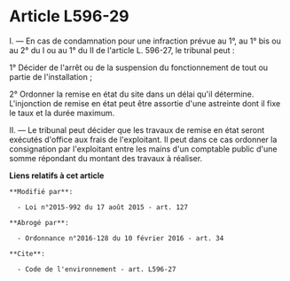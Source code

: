 # Article L596-29

I. ― En cas de condamnation pour une infraction prévue au 1°, au 1° bis ou au 2° du I ou au 1° du II de l'article L. 596-27,
le tribunal peut : 

1° Décider de l'arrêt ou de la suspension du fonctionnement de tout ou partie de l'installation ; 

2° Ordonner la remise en état du site dans un délai qu'il détermine. L'injonction de remise en état peut être assortie d'une
astreinte dont il fixe le taux et la durée maximum. 

II. ― Le tribunal peut décider que les travaux de remise en état seront exécutés d'office aux frais de l'exploitant. Il peut
dans ce cas ordonner la consignation par l'exploitant entre les mains d'un comptable public d'une somme répondant du montant
des travaux à réaliser.

**Liens relatifs à cet article**

	**Modifié par**:

	  - Loi n°2015-992 du 17 août 2015 - art. 127

	**Abrogé par**:

	  - Ordonnance n°2016-128 du 10 février 2016 - art. 34

	**Cite**:

	  - Code de l'environnement - art. L596-27

